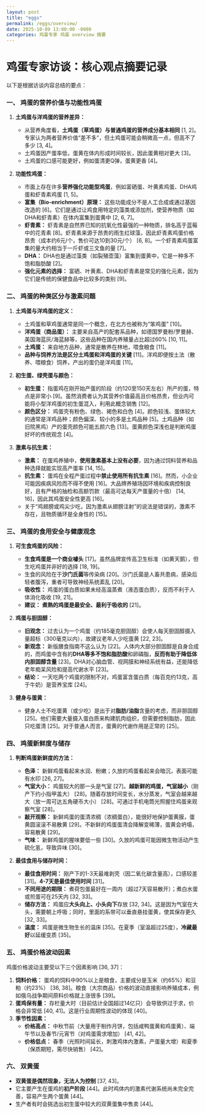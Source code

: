 ```yaml
---
layout: post
title: "eggs"
permalink: /eggs/overview/
date: 2025-10-09 13:00:00 -0000
categories: 鸡蛋专家 鸡蛋 overview 摘要
---
```



# 鸡蛋专家访谈：核心观点摘要记录

以下是根据访谈内容总结的要点：

### 一、 鸡蛋的营养价值与功能性鸡蛋

1.  **土鸡蛋与洋鸡蛋的营养差异：**
    *   从营养角度看，**土鸡蛋（草鸡蛋）与普通鸡蛋的营养成分基本相同** [1, 2]。专家认为两者营养价值“差不多”，但土鸡蛋可能会稍微高一点，但高不了多少 [3, 4]。
    *   土鸡蛋因产蛋率低，蛋黄在体内形成时间较长，因此蛋黄相对更大 [3]。
    *   土鸡蛋的口感可能更好，例如蛋清更Q弹，蛋黄更香 [4]。

2.  **功能性鸡蛋：**
    *   市面上存在许多**营养强化功能型鸡蛋**，例如富硒蛋、叶黄素鸡蛋、DHA鸡蛋和虾青素鸡蛋 [1, 5]。
    *   **富集（Bio-enrichment）原理：** 这些功能成分不是人工合成或通过基因改造的 [6]。它们是通过让鸡食用特定的藻类或添加剂，使营养物质（如DHA和虾青素）在体内富集到蛋黄中 [2, 6, 7]。
    *   **虾青素：** 虾青素是自然界已知的抗氧化性最强的一种物质，排名高于蓝莓中的花青素 [8]。虾青素来源于昂贵的雨生红球藻，因此虾青素鸡蛋价格昂贵（成本约6元/个，售价可达10到30元/个） [6, 8]。一个虾青素鸡蛋富集的量大约相当于一斤虾或三文鱼的量 [7]。
    *   **DHA：** DHA也是通过藻类（如裂殖壶藻）富集到蛋黄中，它是一种多不饱和脂肪酸 [2]。
    *   **强化元素的选择：** 富硒、叶黄素、DHA和虾青素是常见的强化元素，因为它们是传统的保健食品中比较多的类别 [9]。

### 二、 鸡蛋的种类区分与激素问题

1.  **土鸡蛋与洋鸡蛋的定义：**
    *   土鸡蛋和草鸡蛋通常是同一个概念，在北方也被称为“笨鸡蛋” [10]。
    *   **洋鸡蛋（商品蛋）：** 主要来自高产的配套系品种，如德国罗曼粉/罗曼赫、美国海蓝灰/海蓝赫等，这些品种在国内养殖量占比超过60% [10, 11]。
    *   **土鸡蛋：** 来自地方品种，通常是散养在林地，喂食粮食 [11]。
    *   **品种与饲养方法是区分土鸡蛋和洋鸡蛋的关键** [11]。洋鸡即便按土法（散养、喂粮食）饲养，产出的蛋仍是洋鸡蛋 [11]。

2.  **初生蛋、绿壳蛋与颜色：**
    *   **初生蛋：** 指蛋鸡在刚开始产蛋的阶段（约120至150天左右）所产的蛋，特点是非常小 [9]。虽然消费者认为其营养价值最高且价格昂贵，但业内可能将小型洋鸡蛋的初生蛋混入，利用此概念销售 [12]。
    *   **颜色区分：** 鸡蛋壳有粉色、绿色、褐色和白色 [4]。颜色较浅、蛋体较大的通常是洋鸡品种；颜色偏深、较小的多是土鸡品种 [5]。土鸡品种（如旧院黑鸡）产的蛋壳颜色可能五颜六色 [13]。蛋黄颜色深浅也是判断鸡蛋好坏的传统观念 [4]。

3.  **激素与抗生素：**
    *   **激素：** 在蛋鸡养殖中，**使用激素基本上没有必要**，因为通过饲料营养和品种选择就能实现高产蛋率 [14, 15]。
    *   **抗生素：** 蛋鸡在全程产蛋过程中**禁止使用所有抗生素** [16]。然而，小企业可能因疾病风险而不得不使用 [16]。大品牌养殖场因环境和疾病控制良好，且有严格的抽检和高额罚款（最高可达每天产蛋量的十倍） [14, 16]，因此其鸡蛋安全性更高 [16]。
    *   关于“鸡翅膀或鸡尖少吃，因为激素从翅膀注射”的说法是错误的，激素不存在，且物质循环是全身性的 [15]。

### 三、 鸡蛋的食用安全与健康观念

1.  **可生食鸡蛋的风险：**
    *   **生食鸡蛋是一个商业噱头** [17]。虽然品牌宣传高卫生标准（如黄天鹅），但生吃鸡蛋并非好的选择 [18, 19]。
    *   生食的风险在于**沙门氏菌**等传染病 [20]。沙门氏菌是人畜共患病，感染后轻者腹泻，重者可导致神经系统紊乱 [20]。
    *   **吸收性：** 鸡蛋的蛋白质如果未经高温蒸煮（液态蛋白质），反而不利于人体消化吸收 [19, 21]。
    *   **建议：** **煮熟的鸡蛋是最安全、最利于吸收的** [21]。

2.  **鸡蛋与胆固醇：**
    *   **旧观念：** 过去认为一个鸡蛋（约185毫克胆固醇）会使人每天胆固醇摄入量超标（300毫克以内），故建议老年人少吃蛋黄 [22, 23]。
    *   **新观念：** 新版膳食指南不这么认为 [22]。人体内大部分胆固醇是自身合成的，而鸡蛋中含有的**DHA等多不饱和脂肪酸**和卵磷脂，**反而有助于降低体内胆固醇含量** [23]。DHA对心脑血管、视网膜和神经系统有益，还能降低老年痴呆风险和提高代谢水平 [23]。
    *   **结论：** 一天吃两个鸡蛋的限制不对，鸡蛋富含蛋白质（每百克约13克，高于牛奶）是营养宝库 [24]。

3.  **健身与蛋黄：**
    *   健身人士不吃蛋黄（或少吃）是出于对**脂肪/油脂**含量的考虑，而非胆固醇 [25]。他们需要大量摄入蛋白质来构建肌肉组织，但需要控制脂肪，因此只吃蛋清 [25]。对于普通人而言，蛋黄的代谢作用是正常的 [25]。

### 四、 鸡蛋新鲜度与储存

1.  **判断鸡蛋新鲜度的方法：**
    *   **色泽：** 新鲜鸡蛋看起来水润、粉嫩；久放的鸡蛋看起来会暗沉，表面可能有水印 [26, 27]。
    *   **气室大小：** 鸡蛋较大的那一头是气室 [27]。**越新鲜的鸡蛋，气室越小**（刚产下约小指甲盖大） [28]。随着存放时间变长，水分蒸发，气室会越来越大（放一周可达五角硬币大小） [28]。可通过手机电筒光照握住鸡蛋来观察气室 [28]。
    *   **敲开观察：** 新鲜鸡蛋的蛋清浓稠（浓稠蛋白），能很好地保护蛋黄膜，蛋黄圆滚滚不易散黄 [29]。不新鲜的鸡蛋蛋清会降解变稀薄，蛋黄会坍塌，容易散黄 [29]。
    *   **气味：** 新鲜鸡蛋的腥味要低一些 [30]。久放的鸡蛋可能因微生物活动产生硫化氢，导致异味 [30]。

2.  **最佳食用与储存时间：**
    *   **最佳食用时间：** 刚产下的1-3天最难剥壳（因二氧化碳含量高），口感较差 [31]。**4-7天是最佳使用时间** [31]。
    *   **不同用途的期限：** 煮荷包蛋最好在一周内（超过7天容易散开）；煮白水蛋或煎蛋可在25天内 [32, 33]。
    *   **储存方法：** 鸡蛋应**大头向上、小头向下**存放 [32, 34]。这是因为气室在大头，需要朝上呼吸；同时，里面的系带可以垂直悬挂蛋黄，使其保存更久 [32, 33]。
    *   **温度：** 鸡蛋是微生物生长的温床 [35]。在夏季（室温超过25度），**冷藏最好**以延缓变质 [35]。

### 五、 鸡蛋价格波动因素

鸡蛋价格波动主要受以下三个因素影响 [36, 37]：

1.  **饲料价格：** 蛋鸡的饲料中90%以上是粮食，主要成分是玉米（约65%）和豆粕（约23%） [36, 38]。粮食（大宗商品）价格的波动直接影响养殖成本，例如俄乌战争期间原料价格就上涨很多 [39]。
2.  **蛋鸡保有量：** 存栏量大时（目前估计全国超过14亿只）会导致供过于求，价格会非常低 [40, 41]。这是行业周期性波动的体现 [40]。
3.  **季节性因素：**
    *   **价格高点：** 中秋节前（大量用于制作月饼，包括咸鸭蛋黄和鸡蛋黄）、端午节以及春节/元宵节（对鸡蛋需求增加） [41, 42]。
    *   **价格低点：** 春季（光照时间延长，刺激鸡体内激素，产蛋量大增）和夏季（保质期短，需尽快销售） [42]。

### 六、 双黄蛋

*   **双黄蛋是偶然现象，无法人为控制** [37, 43]。
*   它主要产生在蛋鸡的**初产阶段** [44]。此时鸡体内的激素代谢系统尚未完全完善，容易产生两个蛋黄 [44]。
*   生产者有时会挑选出初生蛋中较大的双黄蛋集中售卖 [44]。

